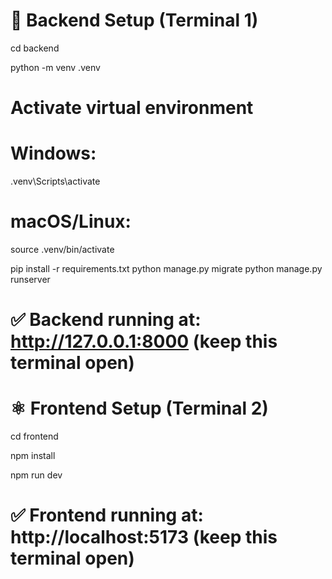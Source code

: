 # 🐍 Backend Setup (Terminal 1)
cd backend

python -m venv .venv

# Activate virtual environment
# Windows:
.venv\Scripts\activate
# macOS/Linux:
source .venv/bin/activate

pip install -r requirements.txt
python manage.py migrate
python manage.py runserver
# ✅ Backend running at: http://127.0.0.1:8000 (keep this terminal open)

# ⚛️ Frontend Setup (Terminal 2)
cd frontend

npm install

npm run dev
# ✅ Frontend running at: http://localhost:5173 (keep this terminal open)









